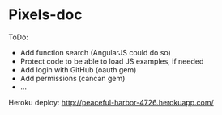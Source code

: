 Pixels-doc
===

ToDo:

* Add function search (AngularJS could do so)
* Protect code to be able to load JS examples, if needed
* Add login with GitHub (oauth gem)
* Add permissions (cancan gem)
* ...

Heroku deploy: http://peaceful-harbor-4726.herokuapp.com/
